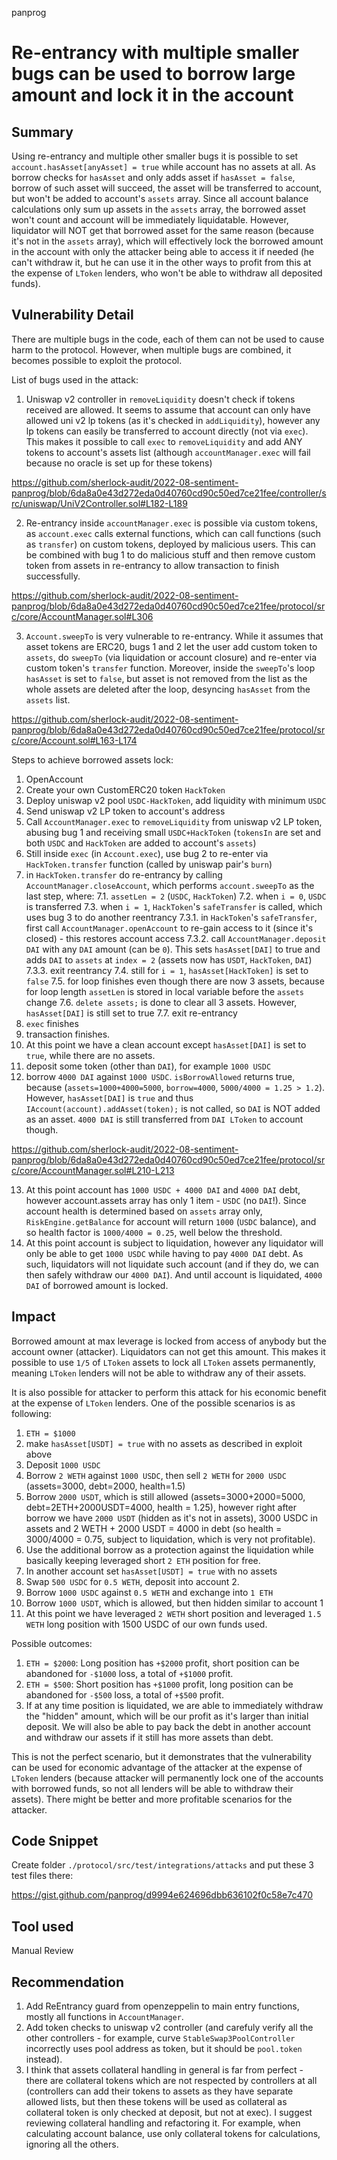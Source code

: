 panprog
# Re-entrancy with multiple smaller bugs can be used to borrow large amount and lock it in the account

## Summary

Using re-entrancy and multiple other smaller bugs it is possible to set `account.hasAsset[anyAsset] = true` while account has no assets at all. As borrow checks for `hasAsset` and only adds asset if `hasAsset = false`, borrow of such asset will succeed, the asset will be transferred to account, but won't be added to account's `assets` array. Since all account balance calculations only sum up assets in the `assets` array, the borrowed asset won't count and account will be immediately liquidatable. However, liquidator will NOT get that borrowed asset for the same reason (because it's not in the `assets` array), which will effectively lock the borrowed amount in the account with only the attacker being able to access it if needed (he can't withdraw it, but he can use it in the other ways to profit from this at the expense of `LToken` lenders, who won't be able to withdraw all deposited funds).

## Vulnerability Detail

There are multiple bugs in the code, each of them can not be used to cause harm to the protocol. However, when multiple bugs are combined, it becomes possible to exploit the protocol.

List of bugs used in the attack:

1. Uniswap v2 controller in `removeLiquidity` doesn't check if tokens received are allowed. It seems to assume that account can only have allowed uni v2 lp tokens (as it's checked in `addLiquidity`), however any lp tokens can easily be transferred to account directly (not via `exec`). This makes it possible to call `exec` to `removeLiquidity` and add ANY tokens to account's assets list (although `accountManager.exec` will fail because no oracle is set up for these tokens)

https://github.com/sherlock-audit/2022-08-sentiment-panprog/blob/6da8a0e43d272eda0d40760cd90c50ed7ce21fee/controller/src/uniswap/UniV2Controller.sol#L182-L189

2. Re-entrancy inside `accountManager.exec` is possible via custom tokens, as `account.exec` calls external functions, which can call functions (such as `transfer`) on custom tokens, deployed by malicious users. This can be combined with bug 1 to do malicious stuff and then remove custom token from assets in re-entrancy to allow transaction to finish successfully.

https://github.com/sherlock-audit/2022-08-sentiment-panprog/blob/6da8a0e43d272eda0d40760cd90c50ed7ce21fee/protocol/src/core/AccountManager.sol#L306

3. `Account.sweepTo` is very vulnerable to re-entrancy. While it assumes that asset tokens are ERC20, bugs 1 and 2 let the user add custom token to `assets`, do `sweepTo` (via liquidation or account closure) and re-enter via custom token's `transfer` function. Moreover, inside the `sweepTo`'s loop `hasAsset` is set to `false`, but asset is not removed from the list as the whole assets are deleted after the loop, desyncing `hasAsset` from the `assets` list.

https://github.com/sherlock-audit/2022-08-sentiment-panprog/blob/6da8a0e43d272eda0d40760cd90c50ed7ce21fee/protocol/src/core/Account.sol#L163-L174

Steps to achieve borrowed assets lock:

1. OpenAccount
2. Create your own CustomERC20 token `HackToken`
3. Deploy uniswap v2 pool `USDC-HackToken`, add liquidity with minimum `USDC`
4. Send uniswap v2 LP token to account's address
5. Call `AccountManager.exec` to `removeLiquidity` from uniswap v2 LP token, abusing bug 1 and receiving small `USDC+HackToken` (`tokensIn` are set and both `USDC` and `HackToken` are added to account's `assets`)
7. Still inside `exec` (in `Account.exec`), use bug 2 to re-enter via `HackToken.transfer` function (called by uniswap pair's `burn`)
7. in `HackToken.transfer` do re-entrancy by calling `AccountManager.closeAccount`, which performs `account.sweepTo` as the last step, where:
  7.1. `assetLen = 2` (`USDC`, `HackToken`)
  7.2. when `i = 0`, `USDC` is transferred
  7.3. when `i = 1`, `HackToken`'s `safeTransfer` is called, which uses bug 3 to do another reentrancy
    7.3.1. in `HackToken`'s `safeTransfer`, first call `AccountManager.openAccount` to re-gain access to it (since it's closed) - this restores account access
    7.3.2. call `AccountManager.deposit` `DAI` with any `DAI` amount (can be `0`). This sets `hasAsset[DAI]` to true and adds `DAI` to `assets` at `index = 2` (assets now has `USDT`, `HackToken`, `DAI`)
    7.3.3. exit reentrancy
  7.4. still for `i = 1`, `hasAsset[HackToken]` is set to `false`
  7.5. for loop finishes even though there are now 3 assets, because for loop length `assetLen` is stored in local variable before the `assets` change
  7.6. `delete assets;` is done to clear all 3 assets. However, `hasAsset[DAI]` is still set to true
  7.7. exit re-entrancy
8. `exec` finishes
9. transaction finishes.
10. At this point we have a clean account except `hasAsset[DAI]` is set to `true`, while there are no assets.
11. deposit some token (other than `DAI`), for example `1000 USDC`
12. borrow `4000 DAI` against `1000 USDC`. `isBorrowAllowed` returns true, because (`assets=1000+4000=5000`, `borrow=4000`, `5000/4000 = 1.25 > 1.2`). However, `hasAsset[DAI]` is `true` and thus `IAccount(account).addAsset(token);` is not called, so `DAI` is NOT added as an asset. `4000 DAI` is still transferred from `DAI LToken` to account though.

https://github.com/sherlock-audit/2022-08-sentiment-panprog/blob/6da8a0e43d272eda0d40760cd90c50ed7ce21fee/protocol/src/core/AccountManager.sol#L210-L213

13. At this point account has `1000 USDC + 4000 DAI` and `4000 DAI` debt, however account.assets array has only 1 item - `USDC` (no `DAI`!). Since account health is determined based on `assets` array only, `RiskEngine.getBalance` for account will return `1000` (`USDC` balance), and so health factor is `1000/4000 = 0.25`, well below the threshold.
14. At this point account is subject to liquidation, however any liquidator will only be able to get `1000 USDC` while having to pay `4000 DAI` debt. As such, liquidators will not liquidate such account (and if they do, we can then safely withdraw our `4000 DAI`). And until account is liquidated, `4000 DAI` of borrowed amount is locked.

## Impact

Borrowed amount at max leverage is locked from access of anybody but the account owner (attacker). Liquidators can not get this amount. This makes it possible to use `1/5` of `LToken` assets to lock all `LToken` assets permanently, meaning `LToken` lenders will not be able to withdraw any of their assets.

It is also possible for attacker to perform this attack for his economic benefit at the expense of `LToken` lenders. One of the possible scenarios is as following:

1. `ETH = $1000`
2. make `hasAsset[USDT] = true` with no assets as described in exploit above
3. Deposit `1000 USDC`
4. Borrow `2 WETH` against `1000 USDC`, then sell `2 WETH` for `2000 USDC` (assets=3000, debt=2000, health=1.5)
5. Borrow `2000 USDT`, which is still allowed (assets=3000+2000=5000, debt=2ETH+2000USDT=4000, health = 1.25), however right after borrow we have `2000 USDT` (hidden as it's not in assets), 3000 USDC in assets and 2 WETH + 2000 USDT = 4000 in debt (so health = 3000/4000 = 0.75, subject to liquidation, which is very not profitable).
6. Use the additional borrow as a protection against the liquidation while basically keeping leveraged short `2 ETH` position for free.
7. In another account set `hasAsset[USDT] = true` with no assets
8. Swap `500 USDC` for `0.5 WETH`, deposit into account 2.
9. Borrow `1000 USDC` against `0.5 WETH` and exchange into `1 ETH`
10. Borrow `1000 USDT`, which is allowed, but then hidden similar to account 1
11. At this point we have leveraged `2 WETH` short position and leveraged `1.5 WETH` long position with 1500 USDC of our own funds used.

Possible outcomes:
1. `ETH = $2000`: Long position has `+$2000` profit, short position can be abandoned for `-$1000` loss, a total of `+$1000` profit.
2. `ETH = $500`: Short position has `+$1000` profit, long position can be abandoned for `-$500` loss, a total of `+$500` profit.
3. If at any time position is liquidated, we are able to immediately withdraw the "hidden" amount, which will be our profit as it's larger than initial deposit. We will also be able to pay back the debt in another account and withdraw our assets if it still has more assets than debt. 

This is not the perfect scenario, but it demonstrates that the vulnerability can be used for economic advantage of the attacker at the expense of `LToken` lenders (because attacker will permanently lock one of the accounts with borrowed funds, so not all lenders will be able to withdraw their assets). There might be better and more profitable scenarios for the attacker.

## Code Snippet

Create folder `./protocol/src/test/integrations/attacks` and put these 3 test files there:

https://gist.github.com/panprog/d9994e624696dbb636102f0c58e7c470

## Tool used

Manual Review

## Recommendation

1. Add ReEntrancy guard from openzeppelin to main entry functions, mostly all functions in `AccountManager`.
2. Add token checks to uniswap v2 controller (and carefuly verify all the other controllers - for example, curve `StableSwap3PoolController` incorrectly uses pool address as token, but it should be `pool.token` instead).
3. I think that assets collateral handling in general is far from perfect - there are collateral tokens which are not respected by controllers at all (controllers can add their tokens to assets as they have separate allowed lists, but then these tokens will be used as collateral as collateral token is only checked at deposit, but not at exec). I suggest reviewing collateral handling and refactoring it. For example, when calculating account balance, use only collateral tokens for calculations, ignoring all the others.